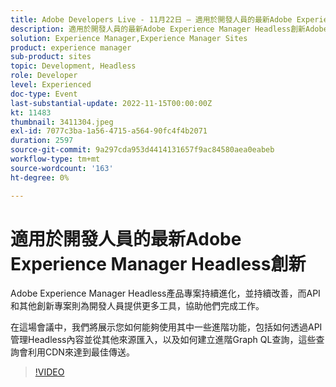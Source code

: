 ```yaml
---
title: Adobe Developers Live - 11月22日 — 適用於開發人員的最新Adobe Experience Manager Headless創新
description: 適用於開發人員的最新Adobe Experience Manager Headless創新Adobe Experience Manager Headless產品方案持續進化，並隨著提供開發人員更多工具完成任務的API和其他創新而變得更臻完美。在這場會議中，我們將展示您如何運用部分這些進階功能，包括如何透過API管理及其他來源匯入的Headless內容，以及如何建立運用CDN的最佳化傳送的進階Graph QL查詢。
solution: Experience Manager,Experience Manager Sites
product: experience manager
sub-product: sites
topic: Development, Headless
role: Developer
level: Experienced
doc-type: Event
last-substantial-update: 2022-11-15T00:00:00Z
kt: 11483
thumbnail: 3411304.jpeg
exl-id: 7077c3ba-1a56-4715-a564-90fc4f4b2071
duration: 2597
source-git-commit: 9a297cda953d4414131657f9ac84580aea0eabeb
workflow-type: tm+mt
source-wordcount: '163'
ht-degree: 0%

---
```


# 適用於開發人員的最新Adobe Experience Manager Headless創新

Adobe Experience Manager Headless產品專案持續進化，並持續改善，而API和其他創新專案則為開發人員提供更多工具，協助他們完成工作。

在這場會議中，我們將展示您如何能夠使用其中一些進階功能，包括如何透過API管理Headless內容並從其他來源匯入，以及如何建立進階Graph QL查詢，這些查詢會利用CDN來達到最佳傳送。

>[!VIDEO](https://video.tv.adobe.com/v/3411304/?quality=12&learn=on)
